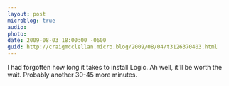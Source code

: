 ```yaml
---
layout: post
microblog: true
audio: 
photo: 
date: 2009-08-03 18:00:00 -0600
guid: http://craigmcclellan.micro.blog/2009/08/04/t3126370403.html
---
```

I had forgotten how long it takes to install Logic.  Ah well, it'll be worth the wait.  Probably another 30-45 more minutes.
